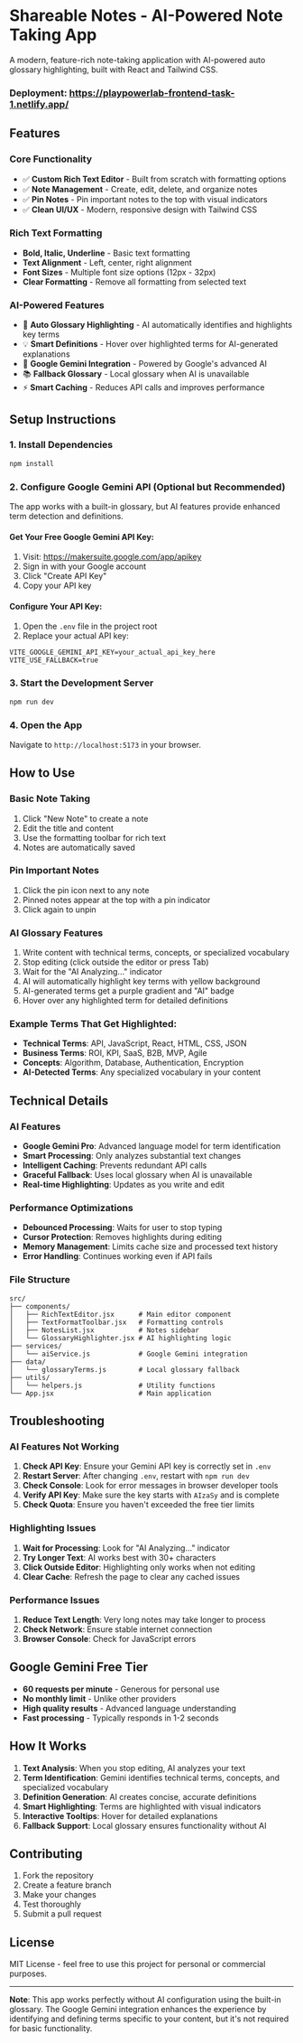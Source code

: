 # Shareable Notes - AI-Powered Note Taking App

A modern, feature-rich note-taking application with AI-powered auto glossary highlighting, built with React and Tailwind CSS.

### Deployment: https://playpowerlab-frontend-task-1.netlify.app/

## Features

### Core Functionality
- ✅ **Custom Rich Text Editor** - Built from scratch with formatting options
- ✅ **Note Management** - Create, edit, delete, and organize notes
- ✅ **Pin Notes** - Pin important notes to the top with visual indicators
- ✅ **Clean UI/UX** - Modern, responsive design with Tailwind CSS

### Rich Text Formatting
- **Bold, Italic, Underline** - Basic text formatting
- **Text Alignment** - Left, center, right alignment
- **Font Sizes** - Multiple font size options (12px - 32px)
- **Clear Formatting** - Remove all formatting from selected text

### AI-Powered Features
- 🤖 **Auto Glossary Highlighting** - AI automatically identifies and highlights key terms
- 💡 **Smart Definitions** - Hover over highlighted terms for AI-generated explanations
- 🔄 **Google Gemini Integration** - Powered by Google's advanced AI
- 📚 **Fallback Glossary** - Local glossary when AI is unavailable
- ⚡ **Smart Caching** - Reduces API calls and improves performance

## Setup Instructions

### 1. Install Dependencies
```bash
npm install
```

### 2. Configure Google Gemini API (Optional but Recommended)

The app works with a built-in glossary, but AI features provide enhanced term detection and definitions.

#### Get Your Free Google Gemini API Key:
1. Visit: https://makersuite.google.com/app/apikey
2. Sign in with your Google account
3. Click "Create API Key"
4. Copy your API key

#### Configure Your API Key:
1. Open the `.env` file in the project root
2. Replace your actual API key:
```env
VITE_GOOGLE_GEMINI_API_KEY=your_actual_api_key_here
VITE_USE_FALLBACK=true
```

### 3. Start the Development Server
```bash
npm run dev
```

### 4. Open the App
Navigate to `http://localhost:5173` in your browser.

## How to Use

### Basic Note Taking
1. Click "New Note" to create a note
2. Edit the title and content
3. Use the formatting toolbar for rich text
4. Notes are automatically saved

### Pin Important Notes
1. Click the pin icon next to any note
2. Pinned notes appear at the top with a pin indicator
3. Click again to unpin

### AI Glossary Features
1. Write content with technical terms, concepts, or specialized vocabulary
2. Stop editing (click outside the editor or press Tab)
3. Wait for the "AI Analyzing..." indicator
4. AI will automatically highlight key terms with yellow background
5. AI-generated terms get a purple gradient and "AI" badge
6. Hover over any highlighted term for detailed definitions

### Example Terms That Get Highlighted:
- **Technical Terms**: API, JavaScript, React, HTML, CSS, JSON
- **Business Terms**: ROI, KPI, SaaS, B2B, MVP, Agile
- **Concepts**: Algorithm, Database, Authentication, Encryption
- **AI-Detected Terms**: Any specialized vocabulary in your content

## Technical Details

### AI Features
- **Google Gemini Pro**: Advanced language model for term identification
- **Smart Processing**: Only analyzes substantial text changes
- **Intelligent Caching**: Prevents redundant API calls
- **Graceful Fallback**: Uses local glossary when AI is unavailable
- **Real-time Highlighting**: Updates as you write and edit

### Performance Optimizations
- **Debounced Processing**: Waits for user to stop typing
- **Cursor Protection**: Removes highlights during editing
- **Memory Management**: Limits cache size and processed text history
- **Error Handling**: Continues working even if API fails

### File Structure
```
src/
├── components/
│   ├── RichTextEditor.jsx      # Main editor component
│   ├── TextFormatToolbar.jsx   # Formatting controls
│   ├── NotesList.jsx           # Notes sidebar
│   └── GlossaryHighlighter.jsx # AI highlighting logic
├── services/
│   └── aiService.js            # Google Gemini integration
├── data/
│   └── glossaryTerms.js        # Local glossary fallback
├── utils/
│   └── helpers.js              # Utility functions
└── App.jsx                     # Main application
```

## Troubleshooting

### AI Features Not Working
1. **Check API Key**: Ensure your Gemini API key is correctly set in `.env`
2. **Restart Server**: After changing `.env`, restart with `npm run dev`
3. **Check Console**: Look for error messages in browser developer tools
4. **Verify API Key**: Make sure the key starts with `AIzaSy` and is complete
5. **Check Quota**: Ensure you haven't exceeded the free tier limits

### Highlighting Issues
1. **Wait for Processing**: Look for "AI Analyzing..." indicator
2. **Try Longer Text**: AI works best with 30+ characters
3. **Click Outside Editor**: Highlighting only works when not editing
4. **Clear Cache**: Refresh the page to clear any cached issues

### Performance Issues
1. **Reduce Text Length**: Very long notes may take longer to process
2. **Check Network**: Ensure stable internet connection
3. **Browser Console**: Check for JavaScript errors

## Google Gemini Free Tier

- **60 requests per minute** - Generous for personal use
- **No monthly limit** - Unlike other providers
- **High quality results** - Advanced language understanding
- **Fast processing** - Typically responds in 1-2 seconds

## How It Works

1. **Text Analysis**: When you stop editing, AI analyzes your text
2. **Term Identification**: Gemini identifies technical terms, concepts, and specialized vocabulary
3. **Definition Generation**: AI creates concise, accurate definitions
4. **Smart Highlighting**: Terms are highlighted with visual indicators
5. **Interactive Tooltips**: Hover for detailed explanations
6. **Fallback Support**: Local glossary ensures functionality without AI

## Contributing

1. Fork the repository
2. Create a feature branch
3. Make your changes
4. Test thoroughly
5. Submit a pull request

## License

MIT License - feel free to use this project for personal or commercial purposes.

---

**Note**: This app works perfectly without AI configuration using the built-in glossary. The Google Gemini integration enhances the experience by identifying and defining terms specific to your content, but it's not required for basic functionality.
